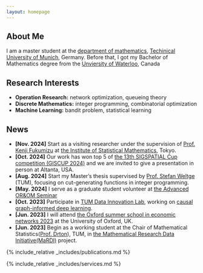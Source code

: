 ```yaml
---
layout: homepage
---
```


## About Me

I am a master student at the [department of mathematics](https://www.math.cit.tum.de/math/home/), [Techinical University of Munich](https://www.tum.de/en/), Germany. Before that, I got my Bachelor of Mathematics degree from the [Unviersity of Waterloo](https://uwaterloo.ca/), Canada

## Research Interests

- **Operation Research:** network optimization, queueing theory 
- **Discrete Mathematics:** integer programming, combinatorial optimization
- **Machine Learning:** bandit problem, statistical learning

## News

- **[Nov. 2024]** Start as a visiting researcher under the supervision of [Prof. Kenji Fukumizu](https://www.ism.ac.jp/~fukumizu/) at [the Institute of Statistical Mathematics](https://www.ism.ac.jp/index_e.html), Tokyo.
- **[Oct. 2024]** Our work has won top 5 of [the 13th SIGSPATIAL Cup competition (GISCUP 2024)](https://sigspatial2024.sigspatial.org/giscup/index.html) and we are invited to give a presentation in person at Altanta, USA.
- **[Aug. 2024]** Start my Master’s thesis supervised by [Prof. Stefan Weltge](https://www.professoren.tum.de/en/weltge-stefan) (TUM), focusing on cut-generating functions in integer programming.
- **[May. 2024]** I serve as a graduate student volunteer at [the Advanced OR&OM Seminar](https://seminarorom.github.io/)
- **[Oct. 2023]** Participate in [TUM Data Innovation Lab](https://www.mdsi.tum.de/en/di-lab/tum-di-lab/), working on [causal graph-informed deep learning](https://www.mdsi.tum.de/en/di-lab/vergangene-projekte/ws23-tum-chair-for-computer-aided-medical-procedures-augmented-reality-and-oxford-causal-graph-informed-deep-learning/).
- **[Jun. 2023]** I will attend [the Oxford summer school in economic networks 2023](https://www.maths.ox.ac.uk/events/summer-schools/economic-networks) at the University of Oxford, UK.
- **[Jun. 2023]** Begin as a working student at the Chair of Mathematical Statistics([Prof. Drton](https://www.professoren.tum.de/en/drton-mathias)), TUM, in [the Mathematical Research Data Initiative(MaRDI)](https://www.mardi4nfdi.de/about/mission) project.

{% include_relative _includes/publications.md %}

{% include_relative _includes/services.md %}


